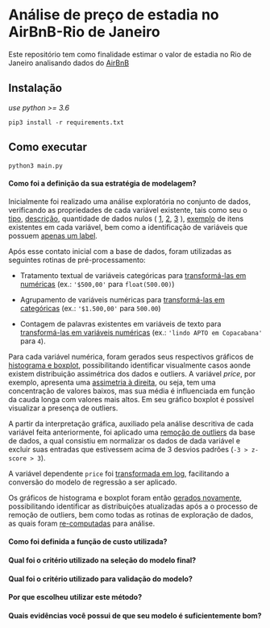 # Análise de preço de estadia no AirBnB-Rio de Janeiro

Este repositório tem como finalidade estimar o valor de estadia 
no Rio de Janeiro analisando dados do [AirBnB](http://insideairbnb.com/get-the-data.html)


## Instalação

*use python >= 3.6*
```
pip3 install -r requirements.txt
```

## Como executar

```
python3 main.py
```

#### Como foi a definição da sua estratégia de modelagem?

Inicialmente foi realizado uma análise exploratória no conjunto de dados, 
verificando as propriedades de cada variável existente, tais como seu o
[tipo](https://github.com/luanps/airbnb/blob/a15943ce4c7eaba434b775322d7ae1a801222a8a/log.txt#L7-L118),
[descrição](https://github.com/luanps/airbnb/blob/a15943ce4c7eaba434b775322d7ae1a801222a8a/log.txt#L120-L725),
quantidade de dados nulos (
[1](https://github.com/luanps/airbnb/blob/a15943ce4c7eaba434b775322d7ae1a801222a8a/log.txt#L727-L834),
[2](https://github.com/luanps/airbnb/blob/a15943ce4c7eaba434b775322d7ae1a801222a8a/log.txt#L840-L841),
[3](https://github.com/luanps/airbnb/blob/a15943ce4c7eaba434b775322d7ae1a801222a8a/log.txt#L843-L844)
),
[exemplo](https://github.com/luanps/airbnb/blob/a15943ce4c7eaba434b775322d7ae1a801222a8a/log.txt#L846-L1081)
de itens existentes em cada variável,
bem como a identificação de variáveis que possuem 
[apenas um label](https://github.com/luanps/airbnb/blob/a15943ce4c7eaba434b775322d7ae1a801222a8a/log.txt#L1083-L1084).

Após esse contato inicial com a base de dados, foram utilizadas as seguintes
rotinas de pré-processamento:

* Tratamento textual de variáveis categóricas para 
[transformá-las em numéricas](https://github.com/luanps/airbnb/blob/a15943ce4c7eaba434b775322d7ae1a801222a8a/log.txt#L1089-L1090)
(ex.: `'$500,00'` para `float(500.00)`)

* Agrupamento de variáveis numéricas para 
[transformá-las em categóricas](https://github.com/luanps/airbnb/blob/a15943ce4c7eaba434b775322d7ae1a801222a8a/log.txt#L1092-L1095)
(ex.: `'$1.500,00'` para `500.00`)

* Contagem de palavras existentes em variáveis de texto para 
[transformá-las em variáveis numéricas](https://github.com/luanps/airbnb/blob/a15943ce4c7eaba434b775322d7ae1a801222a8a/log.txt#L1097-L1099)
(ex.: `'lindo APTO em Copacabana'` para `4`).

Para cada variável numérica, foram gerados seus respectivos gráficos de
[histograma e boxplot](https://github.com/luanps/airbnb/tree/master/plots/before_outlier_removal),
possibilitando identificar visualmente casos aonde existem
distribuição assimétrica dos dados e outliers.
A variável *price*, por exemplo, apresenta uma 
[assimetria à direita](https://github.com/luanps/airbnb/blob/master/plots/before_outlier_removal/hist_boxplot_price.png),
ou seja, tem uma concentração de valores baixos, mas sua média é influenciada
em função da cauda longa com valores mais altos.
Em seu gráfico boxplot é possível visualizar a presença de outliers.

A partir da interpretação gráfica, auxiliado pela análise descritiva de cada
variável feita anteriormente, foi aplicado uma 
[remoção de outliers](https://github.com/luanps/airbnb/blob/a15943ce4c7eaba434b775322d7ae1a801222a8a/log.txt#L1103-L1106)
da base de dados, a qual consistiu em normalizar os dados de dada variável 
e excluir suas entradas que estivessem acima de 3 desvios padrões 
(`-3 > z-score > 3`).

A variável dependente `price` foi 
[transformada em log](https://github.com/luanps/airbnb/blob/a15943ce4c7eaba434b775322d7ae1a801222a8a/log.txt#L1108),
facilitando a conversão
do modelo de regressão a ser aplicado.

Os gráficos de histograma e boxplot foram então
[gerados novamente](https://github.com/luanps/airbnb/tree/master/plots/after_outlier_removal),
possibilitando identificar as distribuições atualizadas após a o processo
de remoção de outliers, bem como todas as rotinas de exploração de dados, 
as quais foram
[re-computadas](https://github.com/luanps/airbnb/blob/a15943ce4c7eaba434b775322d7ae1a801222a8a/log.txt#L1114-L1489)
para análise.


#### Como foi definida a função de custo utilizada?
#### Qual foi o critério utilizado na seleção do modelo final?
#### Qual foi o critério utilizado para validação do modelo?
#### Por que escolheu utilizar este método?
#### Quais evidências você possui de que seu modelo é suficientemente bom?

